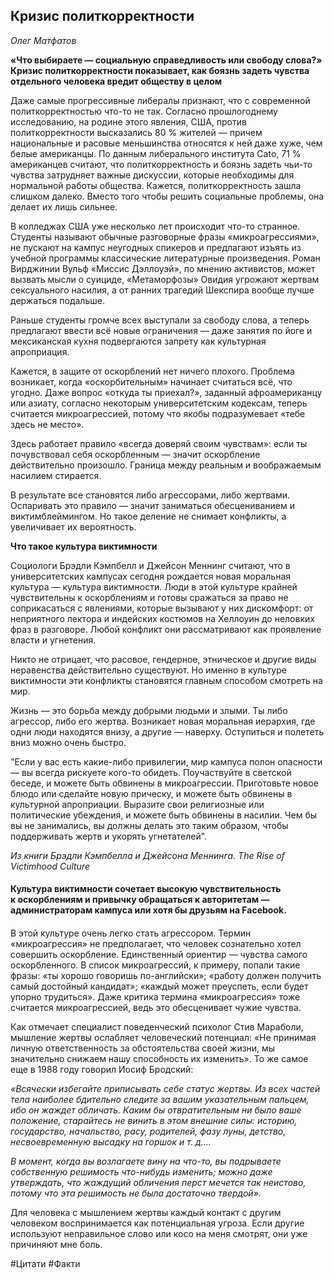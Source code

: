 ## Кризис политкорректности

_Олег Матфатов_

**«Что выбираете — социальную справедливость или свободу слова?» Кризис политкорректности показывает, как боязнь задеть чувства отдельного человека вредит обществу в целом**

Даже самые прогрессивные либералы признают, что с современной политкорректностью что-то не так. Согласно прошлогоднему исследованию, на родине этого явления, США, против политкорректности высказались 80 % жителей — причем национальные и расовые меньшинства относятся к ней даже хуже, чем белые американцы. По данным либерального института Cato, 71 % американцев считают, что политкорректность и боязнь задеть чьи-то чувства затрудняет важные дискуссии, которые необходимы для нормальной работы общества. Кажется, политкорректность зашла слишком далеко. Вместо того чтобы решить социальные проблемы, она делает их лишь сильнее.

В колледжах США уже несколько лет происходит что-то странное. Студенты называют обычные разговорные фразы «микроагрессиями», не пускают на кампус неугодных спикеров и предлагают изъять из учебной программы классические литературные произведения. Роман Вирджинии Вульф «Миссис Дэллоуэй», по мнению активистов, может вызвать мысли о суициде, «Метаморфозы» Овидия угрожают жертвам сексуального насилия, а от ранних трагедий Шекспира вообще лучше держаться подальше.

Раньше студенты громче всех выступали за свободу слова, а теперь предлагают ввести всё новые ограничения — даже занятия по йоге и мексиканская кухня подвергаются запрету как культурная апроприация.

Кажется, в защите от оскорблений нет ничего плохого. Проблема возникает, когда «оскорбительным» начинает считаться всё, что угодно. Даже вопрос «откуда ты приехал?», заданный афроамериканцу или азиату, согласно некоторым университетским кодексам, теперь считается микроагрессией, потому что якобы подразумевает «тебе здесь не место».

Здесь работает правило «всегда доверяй своим чувствам»: если ты почувствовал себя оскорбленным — значит оскорбление действительно произошло. Граница между реальным и воображаемым насилием стирается.

В результате все становятся либо агрессорами, либо жертвами. Оспаривать это правило — значит заниматься обесцениванием и виктимблеймингом. Но такое деление не снимает конфликты, а увеличивает их вероятность.

**Что такое культура виктимности**

Социологи Брэдли Кэмпбелл и Джейсон Меннинг считают, что в университетских кампусах сегодня рождается новая моральная культура — культура виктимности. Люди в этой культуре крайней чувствительны к оскорблениям и готовы сражаться за право не соприкасаться с явлениями, которые вызывают у них дискомфорт: от неприятного лектора и индейских костюмов на Хеллоуин до неловких фраз в разговоре. Любой конфликт они рассматривают как проявление власти и угнетения.

Никто не отрицает, что расовое, гендерное, этническое и другие виды неравенства действительно существуют. Но именно в культуре виктимности эти конфликты становятся главным способом смотреть на мир.

Жизнь — это борьба между добрыми людьми и злыми. Ты либо агрессор, либо его жертва. Возникает новая моральная иерархия, где одни люди находятся внизу, а другие — наверху. Оступиться и полететь вниз можно очень быстро.

"Если у вас есть какие-либо привилегии, мир кампуса полон опасности — вы всегда рискуете кого-то обидеть. Поучаствуйте в светской беседе, и можете быть обвинены в микроагрессии. Приготовьте новое блюдо или сделайте новую прическу, и можете быть обвинены в культурной апроприации. Выразите свои религиозные или политические убеждения, и можете быть обвинены в насилии. Чем бы вы не занимались, вы должны делать это таким образом, чтобы поддерживать жертв и укорять угнетателей".

_Из книги Брэдли Кэмпбелла и Джейсона Меннинга. The Rise of Victimhood Culture_

#### **Культура виктимности сочетает высокую чувствительность к оскорблениям и привычку обращаться к авторитетам — администраторам кампуса или хотя бы друзьям на Facebook.**

####

В этой культуре очень легко стать агрессором. Термин «микроагрессия» не предполагает, что человек сознательно хотел совершить оскорбление. Единственный ориентир — чувства самого оскорбленного. В список микроагрессий, к примеру, попали такие фразы: «ты хорошо говоришь по-английски»; «работу должен получить самый достойный кандидат»; «каждый может преуспеть, если будет упорно трудиться». Даже критика термина «микроагрессия» тоже считается микроагрессией, ведь это обесценивает чужие чувства.

Как отмечает специалист поведенческий психолог Стив Мараболи, мышление жертвы ослабляет человеческий потенциал: «Не принимая личную ответственность за обстоятельства своей жизни, мы значительно снижаем нашу способность их изменить». То же самое еще в 1988 году говорил Иосиф Бродский:

_«Всячески избегайте приписывать себе статус жертвы. Из всех частей тела наиболее бдительно следите за вашим указательным пальцем, ибо он жаждет обличать. Каким бы отвратительным ни было ваше положение, старайтесь не винить в этом внешние силы: историю, государство, начальство, расу, родителей, фазу луны, детство, несвоевременную высадку на горшок и т. д…._

_В момент, когда вы возлагаете вину на что-то, вы подрываете собственную решимость что-нибудь изменить; можно даже утверждать, что жаждущий обличения перст мечется так неистово, потому что эта решимость не была достаточно твердой»._

Для человека с мышлением жертвы каждый контакт с другим человеком воспринимается как потенциальная угроза. Если другие используют неправильное слово или косо на меня смотрят, они уже причиняют мне боль.

#Цитати #Факти
